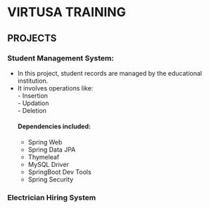 # VIRTUSA TRAINING
## PROJECTS
### Student Management System:
  * In this project, student records are managed by the educational institution.
  * It involves operations like:<br>- Insertion<br>- Updation<br>- Deletion
    #### Dependencies included: 
     * Spring Web
     * Spring Data JPA
     * Thymeleaf
     * MySQL Driver
     * SpringBoot Dev Tools
     * Spring Security
### Electrician Hiring System
